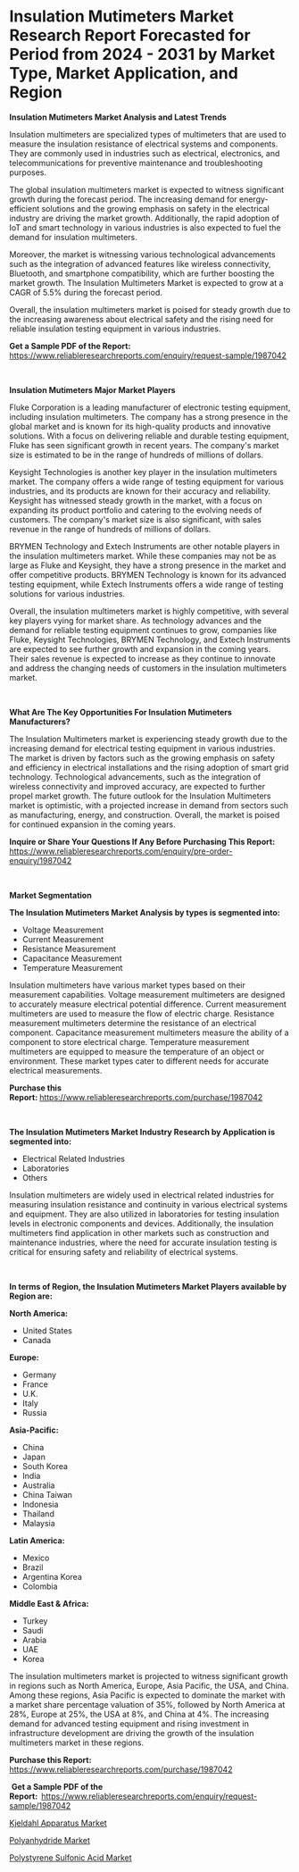 <p><h1>Insulation Mutimeters Market Research Report Forecasted for Period from 2024 -  2031 by Market Type, Market Application, and Region</h1></p><p><strong>Insulation Mutimeters Market Analysis and Latest Trends</strong></p>
<p><p>Insulation multimeters are specialized types of multimeters that are used to measure the insulation resistance of electrical systems and components. They are commonly used in industries such as electrical, electronics, and telecommunications for preventive maintenance and troubleshooting purposes.</p><p>The global insulation multimeters market is expected to witness significant growth during the forecast period. The increasing demand for energy-efficient solutions and the growing emphasis on safety in the electrical industry are driving the market growth. Additionally, the rapid adoption of IoT and smart technology in various industries is also expected to fuel the demand for insulation multimeters.</p><p>Moreover, the market is witnessing various technological advancements such as the integration of advanced features like wireless connectivity, Bluetooth, and smartphone compatibility, which are further boosting the market growth. The Insulation Multimeters Market is expected to grow at a CAGR of 5.5% during the forecast period.</p><p>Overall, the insulation multimeters market is poised for steady growth due to the increasing awareness about electrical safety and the rising need for reliable insulation testing equipment in various industries.</p></p>
<p><strong>Get a Sample PDF of the Report:&nbsp;</strong> <a href="https://www.reliableresearchreports.com/enquiry/request-sample/1987042">https://www.reliableresearchreports.com/enquiry/request-sample/1987042</a></p>
<p>&nbsp;</p>
<p><strong>Insulation Mutimeters Major Market Players</strong></p>
<p><p>Fluke Corporation is a leading manufacturer of electronic testing equipment, including insulation multimeters. The company has a strong presence in the global market and is known for its high-quality products and innovative solutions. With a focus on delivering reliable and durable testing equipment, Fluke has seen significant growth in recent years. The company's market size is estimated to be in the range of hundreds of millions of dollars.</p><p>Keysight Technologies is another key player in the insulation multimeters market. The company offers a wide range of testing equipment for various industries, and its products are known for their accuracy and reliability. Keysight has witnessed steady growth in the market, with a focus on expanding its product portfolio and catering to the evolving needs of customers. The company's market size is also significant, with sales revenue in the range of hundreds of millions of dollars.</p><p>BRYMEN Technology and Extech Instruments are other notable players in the insulation multimeters market. While these companies may not be as large as Fluke and Keysight, they have a strong presence in the market and offer competitive products. BRYMEN Technology is known for its advanced testing equipment, while Extech Instruments offers a wide range of testing solutions for various industries.</p><p>Overall, the insulation multimeters market is highly competitive, with several key players vying for market share. As technology advances and the demand for reliable testing equipment continues to grow, companies like Fluke, Keysight Technologies, BRYMEN Technology, and Extech Instruments are expected to see further growth and expansion in the coming years. Their sales revenue is expected to increase as they continue to innovate and address the changing needs of customers in the insulation multimeters market.</p></p>
<p>&nbsp;</p>
<p><strong>What Are The Key Opportunities For Insulation Mutimeters Manufacturers?</strong></p>
<p><p>The Insulation Multimeters market is experiencing steady growth due to the increasing demand for electrical testing equipment in various industries. The market is driven by factors such as the growing emphasis on safety and efficiency in electrical installations and the rising adoption of smart grid technology. Technological advancements, such as the integration of wireless connectivity and improved accuracy, are expected to further propel market growth. The future outlook for the Insulation Multimeters market is optimistic, with a projected increase in demand from sectors such as manufacturing, energy, and construction. Overall, the market is poised for continued expansion in the coming years.</p></p>
<p><strong>Inquire or Share Your Questions If Any Before Purchasing This Report:</strong> <a href="https://www.reliableresearchreports.com/enquiry/pre-order-enquiry/1987042">https://www.reliableresearchreports.com/enquiry/pre-order-enquiry/1987042</a></p>
<p>&nbsp;</p>
<p><strong>Market Segmentation</strong></p>
<p><strong>The Insulation Mutimeters Market Analysis by types is segmented into:</strong></p>
<p><ul><li>Voltage Measurement</li><li>Current Measurement</li><li>Resistance Measurement</li><li>Capacitance Measurement</li><li>Temperature Measurement</li></ul></p>
<p><p>Insulation multimeters have various market types based on their measurement capabilities. Voltage measurement multimeters are designed to accurately measure electrical potential difference. Current measurement multimeters are used to measure the flow of electric charge. Resistance measurement multimeters determine the resistance of an electrical component. Capacitance measurement multimeters measure the ability of a component to store electrical charge. Temperature measurement multimeters are equipped to measure the temperature of an object or environment. These market types cater to different needs for accurate electrical measurements.</p></p>
<p><strong>Purchase this Report:&nbsp;</strong><a href="https://www.reliableresearchreports.com/purchase/1987042">https://www.reliableresearchreports.com/purchase/1987042</a></p>
<p>&nbsp;</p>
<p><strong>The Insulation Mutimeters Market Industry Research by Application is segmented into:</strong></p>
<p><ul><li>Electrical Related Industries</li><li>Laboratories</li><li>Others</li></ul></p>
<p><p>Insulation multimeters are widely used in electrical related industries for measuring insulation resistance and continuity in various electrical systems and equipment. They are also utilized in laboratories for testing insulation levels in electronic components and devices. Additionally, the insulation multimeters find application in other markets such as construction and maintenance industries, where the need for accurate insulation testing is critical for ensuring safety and reliability of electrical systems.</p></p>
<p>&nbsp;</p>
<p><strong>In terms of Region, the Insulation Mutimeters Market Players available by Region are:</strong></p>
<p>
    <p> <strong> North America: </strong>
        <ul>
            <li>United States</li>
            <li>Canada</li>
        </ul>
        </p> 
    <p> <strong> Europe: </strong>
        <ul>
            <li>Germany</li>
            <li>France</li>
            <li>U.K.</li>
            <li>Italy</li>
            <li>Russia</li>
        </ul>
        </p> 
    <p> <strong> Asia-Pacific: </strong>
        <ul>
            <li>China</li>
            <li>Japan</li>
            <li>South Korea</li>
            <li>India</li>
            <li>Australia</li>
            <li>China Taiwan</li>
            <li>Indonesia</li>
            <li>Thailand</li>
            <li>Malaysia</li>
        </ul>
        </p> 
    <p> <strong> Latin America: </strong>
        <ul>
            <li>Mexico</li>
            <li>Brazil</li>
            <li>Argentina Korea</li>
            <li>Colombia</li>
        </ul>
        </p> 
    <p> <strong> Middle East & Africa: </strong>
        <ul>
            <li>Turkey</li>
            <li>Saudi</li>
            <li>Arabia</li>
            <li>UAE</li>
            <li>Korea</li>
        </ul>
    </p>
    </p>
<p><p>The insulation multimeters market is projected to witness significant growth in regions such as North America, Europe, Asia Pacific, the USA, and China. Among these regions, Asia Pacific is expected to dominate the market with a market share percentage valuation of 35%, followed by North America at 28%, Europe at 25%, the USA at 8%, and China at 4%. The increasing demand for advanced testing equipment and rising investment in infrastructure development are driving the growth of the insulation multimeters market in these regions.</p></p>
<p><strong>Purchase this Report: </strong><a href="https://www.reliableresearchreports.com/purchase/1987042">https://www.reliableresearchreports.com/purchase/1987042</a></p>
<p>&nbsp;<strong>Get a Sample PDF of the Report:&nbsp;&nbsp;</strong><a href="https://www.reliableresearchreports.com/enquiry/request-sample/1987042">https://www.reliableresearchreports.com/enquiry/request-sample/1987042</a></p>
<p><strong></strong></p>
<p><p><a href="https://view.publitas.com/reportprime-1/kjeldahl-apparatus-market-furnish-information-about-market-size-market-share-market-dynamics-and-projections-spanning-from-2024-to-2031/">Kjeldahl Apparatus Market</a></p><p><a href="https://nifty-kite-d51.notion.site/Polyanhydride-Market-Size-Share-Trends-Analysis-Report-By-Material-By-Type-By-End-user-By-Regi-dbf79d67ce674d78984f973931684aec">Polyanhydride Market</a></p><p><a href="https://ivy-potential-64b.notion.site/Polystyrene-Sulfonic-Acid-Market-Research-Report-Forecasted-for-Period-from-2024-2031-by-Market-T-8113ef3d2cba4658bcdae1d68afaffcc">Polystyrene Sulfonic Acid Market</a></p></p>